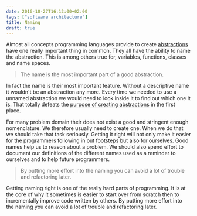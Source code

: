 ```yaml
---
date: 2016-10-27T16:12:00+02:00
tags: ["software architecture"]
title: Naming
draft: true
---
```

Almost all concepts programming languages provide to create [abstractions](../abstractions) have one really important thing in common. They all have the ability to name the abstraction. This is among others true for, variables, functions, classes and name spaces.

> The name is the most important part of a good abstraction.

In fact the name is their most important feature. Without a descriptive name it wouldn't be an abstraction any more. Every time we needed to use a unnamed abstraction we would need to look inside it to find out which one it is. That totally defeats the [purpose of creating abstractions](../abstractions) in the first place.

For many problem domain their does not exist a good and stringent enough nomenclature. We therefore usually need to create one. When we do that we should take that task seriously. Getting it right will not only make it easier for the programmers following in out footsteps but also for ourselves. Good names help us to reason about a problem. We should also spend effort to document our definitions of the different names used as a reminder to ourselves and to help future programmers.

> By putting more effort into the naming you can avoid a lot of trouble and refactoring later.

Getting naming right is one of the really hard parts of programming. It is at the core of why	it sometimes is easier to start over from scratch then to incrementally improve code written by others. By putting more effort into the naming you can avoid a lot of trouble and refactoring later.